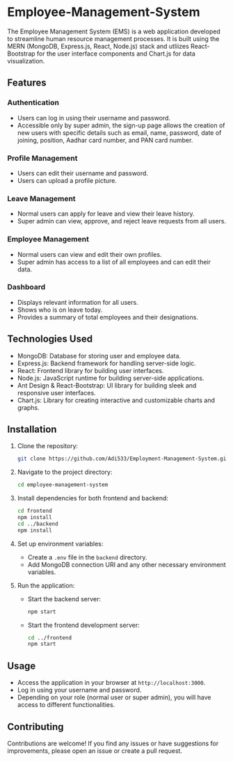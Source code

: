 # Employee-Management-System
 
The Employee Management System (EMS) is a web application developed to streamline human resource management processes. It is built using the MERN (MongoDB, Express.js, React, Node.js) stack and utliizes React-Bootstrap for the user interface components and Chart.js for data visualization.

## Features

### Authentication
- Users can log in using their username and password.
- Accessible only by super admin, the sign-up page allows the creation of new users with specific details such as email, name, password, date of joining, position, Aadhar card number, and PAN card number.

### Profile Management
- Users can edit their username and password.
- Users can upload a profile picture.

### Leave Management
- Normal users can apply for leave and view their leave history.
- Super admin can view, approve, and reject leave requests from all users.

### Employee Management
- Normal users can view and edit their own profiles.
- Super admin has access to a list of all employees and can edit their data.

### Dashboard
- Displays relevant information for all users.
- Shows who is on leave today.
- Provides a summary of total employees and their designations.

## Technologies Used

- MongoDB: Database for storing user and employee data.
- Express.js: Backend framework for handling server-side logic.
- React: Frontend library for building user interfaces.
- Node.js: JavaScript runtime for building server-side applications.
- Ant Design & React-Bootstrap: UI library for building sleek and responsive user interfaces.
- Chart.js: Library for creating interactive and customizable charts and graphs.

## Installation

1. Clone the repository:
   ```bash
   git clone https://github.com/Adi533/Employment-Management-System.git
   ```
2. Navigate to the project directory:
   ```bash
   cd employee-management-system
   ```
3. Install dependencies for both frontend and backend:
   ```bash
   cd frontend
   npm install
   cd ../backend
   npm install
   ```
4. Set up environment variables:
   - Create a `.env` file in the `backend` directory.
   - Add MongoDB connection URI and any other necessary environment variables.

5. Run the application:
   - Start the backend server:
     ```bash
     npm start
     ```
   - Start the frontend development server:
     ```bash
     cd ../frontend
     npm start
     ```

## Usage

- Access the application in your browser at `http://localhost:3000`.
- Log in using your username and password.
- Depending on your role (normal user or super admin), you will have access to different functionalities.

## Contributing

Contributions are welcome! If you find any issues or have suggestions for improvements, please open an issue or create a pull request.
